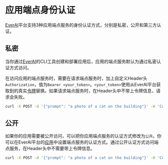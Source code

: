 # 应用端点身份认证

[EverAI](https://everai.expvent.com)平台支持3种应用端点服务的身份认证方式，分别是私密，公开和第三方认证。  

## 私密
当你通过[EverAI](https://everai.expvent.com)的CLI工具创建和部署应用后，应用的端点服务默认为通过私密认证方式访问。  

在访问应用的端点服务时，需要在请求端点服务时，加上自定义Header头`Authorization`，值为`Bearer <your_token>`。`<your_token>`使用从EverAI平台获取到的真实[令牌](https://everai.expvent.com/dashboard/token)替换。如果请求端点服务时，在Header头中不带上令牌信息，请求会失败。  

```bash
curl -X POST -d '{"prompt": "a photo of a cat on the building"}' -H 'Content-Type: application/json' -H'Authorization: Bearer <your_token>' -o test.png https://everai.expvent.com/api/routes/v1/stable-diffusion-v1-5/txt2img
```

## 公开

如果你的应用需要被公开访问，可以把你应用端点服务的认证方式修改为`公开`。你可以在EverAI平台的[应用](https://everai.expvent.com/dashboard/apps)中设置端点服务的认证方式。通过公开认证方式访问端点服务，在Header头中不需要带上令牌信息。  

```bash
curl -X POST -d '{"prompt": "a photo of a cat on the building"}' -H 'Content-Type: application/json' -o test.png https://everai.expvent.com/api/routes/v1/stable-diffusion-v1-5/txt2img
```
